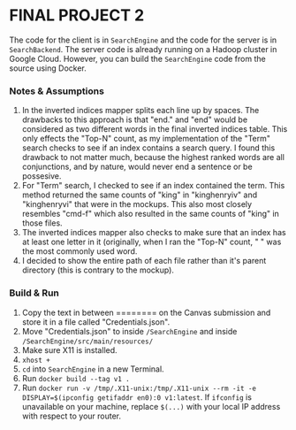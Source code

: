 # FINAL PROJECT 2

The code for the client is in `SearchEngine` and the code for the server is in `SearchBackend`. The server code is already running on a Hadoop cluster in Google Cloud. However, you can build the `SearchEngine` code from the source using Docker.

### Notes & Assumptions
1. In the inverted indices mapper splits each line up by spaces. The drawbacks to this approach is that "end." and "end" would be considered as two different words in the final inverted indices table. This only effects the "Top-N" count, as my implementation of the "Term" search checks to see if an index contains a search query. I found this drawback to not matter much, because the highest ranked words are all conjunctions, and by nature, would never end a sentence or be possesive.
2. For "Term" search, I checked to see if an index contained the term. This method returned the same counts of "king" in "kinghenryiv" and "kinghenryvi" that were in the mockups. This also most closely resembles "cmd-f" which also resulted in the same counts of "king" in those files.
3. The inverted indices mapper also checks to make sure that an index has at least one letter in it (originally, when I ran the "Top-N" count, " " was the most commonly used word. 
4. I decided to show the entire path of each file rather than it's parent directory (this is contrary to the mockup).

### Build & Run
1. Copy the text in between ======== on the Canvas submission and store it in a file called "Credentials.json".
2. Move "Credentials.json" to inside `/SearchEngine` and inside `/SearchEngine/src/main/resources/`
3. Make sure X11 is installed.
4. `xhost +`
5. `cd` into `SearchEngine` in a new Terminal.
6. Run `docker build --tag v1 .`
7. Run `docker run -v /tmp/.X11-unix:/tmp/.X11-unix --rm -it -e DISPLAY=$(ipconfig getifaddr en0):0 v1:latest`. If `ifconfig` is unavailable on your machine, replace `$(...)` with your local IP address with respect to your router.
